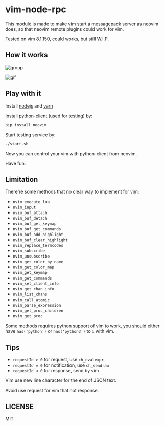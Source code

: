 # vim-node-rpc

This module is made to make vim start a messagepack server as neovim
does, so that neovim remote plugins could work for vim.

Tested on vim 8.1.150, could works, but still W.I.P.

## How it works

![group](https://user-images.githubusercontent.com/251450/43032696-d71ef922-8cef-11e8-9ecc-392b1fbc29ed.png)

![gif](https://pic3.zhimg.com/80/v2-1e44bac755aa8b6193520c7d56dd1857_hd.gif)

## Play with it

Install [nodejs](https://nodejs.org/en/download/) and [yarn](https://yarnpkg.com/en/docs/install)

Install [python-client](https://github.com/neovim/python-client) (used for testing) by:

    pip install neovim

Start testing service by:

    ./start.sh

Now you can control your vim with python-client from neovim.

Have fun.

## Limitation

There're some methods that no clear way to implement for vim:

* `nvim_execute_lua`
* `nvim_input`
* `nvim_buf_attach`
* `nvim_buf_detach`
* `nvim_buf_get_keymap`
* `nvim_buf_get_commands`
* `nvim_buf_add_highlight`
* `nvim_buf_clear_highlight`
* `nvim_replace_termcodes`
* `nvim_subscribe`
* `nvim_unsubscribe`
* `nvim_get_color_by_name`
* `nvim_get_color_map`
* `nvim_get_keymap`
* `nvim_get_commands`
* `nvim_set_client_info`
* `nvim_get_chan_info`
* `nvim_list_chans`
* `nvim_call_atomic`
* `nvim_parse_expression`
* `nvim_get_proc_children`
* `nvim_get_proc`

Some methods requires python support of vim to work, you should either have
`has('python')` or `has('python3')` to `1` with vim.

## Tips

* `requestId > 0` for request, use `ch_evalexpr`
* `requestId = 0` for notification, use `ch_sendraw`
* `requestId < 0` for response, send by vim

Vim use new line character for the end of JSON text.

Avoid use request for vim that not response.

## LICENSE

MIT
